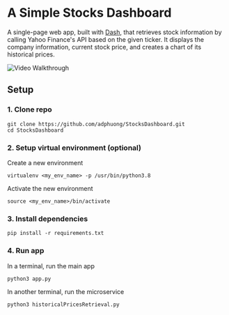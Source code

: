 # A Simple Stocks Dashboard
A single-page web app, built with <a href="https://dash.plotly.com/introduction">Dash</a>, that retrieves stock information by calling Yahoo Finance's
API based on the given ticker. It displays the company information, current stock price, and creates a chart of its historical prices.


<img src='walkthrough.gif' title='Video Walkthrough' width='' alt='Video Walkthrough'/>  


## Setup
### 1. Clone repo
```
git clone https://github.com/adphuong/StocksDashboard.git  
cd StocksDashboard
```

### 2. Setup virtual environment (optional)  
  Create a new environment  
  ```
  virtualenv <my_env_name> -p /usr/bin/python3.8
  ```

  Activate the new environment  
  ```
  source <my_env_name>/bin/activate
  ```
  
### 3. Install dependencies
```
pip install -r requirements.txt
```

### 4. Run app
In a terminal, run the main app
```
python3 app.py
```
In another terminal, run the microservice
```
python3 historicalPricesRetrieval.py
```
